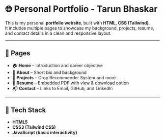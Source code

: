 # 🌐 Personal Portfolio - Tarun Bhaskar

This is my personal **portfolio website**, built with **HTML, CSS (Tailwind)**.  
It includes multiple pages to showcase my background, projects, resume, and contact details in a clean and responsive layout.  

---

## 🔹 Pages
- 🏠 **Home** – Introduction and career objective  
- 👤 **About** – Short bio and background  
- 📂 **Projects** – Crop Recommender System and more  
- 📄 **Resume** – Embedded PDF with view & download option  
- 📬 **Contact** – Links to Email, GitHub, and LinkedIn  

---

## 🚀 Tech Stack
- **HTML5**  
- **CSS3 (Tailwind CSS)**  
- **JavaScript (basic interactivity)**  

